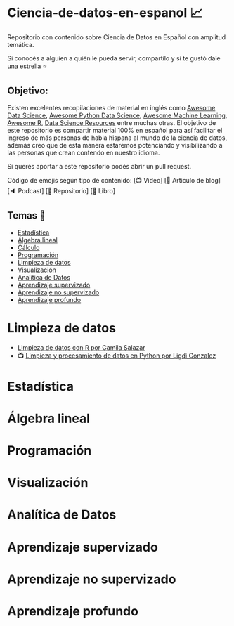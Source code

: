 # Ciencia-de-datos-en-espanol :chart_with_upwards_trend:

Repositorio con contenido sobre Ciencia de Datos en Español con amplitud temática.

Si conocés a alguien a quién le pueda servir, compartilo y si te gustó dale una estrella :star:

## Objetivo:
Existen excelentes recopilaciones de material en inglés como [Awesome Data Science](https://github.com/academic/awesome-datascience), [Awesome Python Data Science](https://github.com/krzjoa/awesome-python-data-science), [Awesome Machine Learning](https://github.com/josephmisiti/awesome-machine-learning), [Awesome R](https://github.com/qinwf/awesome-R), [Data Science Resources](https://github.com/jonathan-bower/DataScienceResources) entre muchas otras. El objetivo de este repositorio es compartir material 100% en español para así facilitar el ingreso de más personas de habla hispana al mundo de la ciencia de datos, además creo que de esta manera estaremos potenciando y visibilizando a las personas que crean contendo en nuestro idioma.

Si querés aportar a este repositorio podés abrir un pull request.

Código de emojis según tipo de contenido: 
[:tv: Video]
[:notebook: Artìculo de blog]
[:speaker: Podcast]
[:open_file_folder: Repositorio]
[:blue_book: Libro]




## Temas :memo:

- [Estadística](#Estadistica)
- [Álgebra lineal](#Álgebra-lineal)
- [Cálculo](#Cálculo)
- [Programación](#Programacion)
- [Limpieza de datos](#Limpieza-de-datos)
- [Visualización](#Visualización)
- [Analítica de Datos](#Analítica-de-Datos)
- [Aprendizaje supervizado](#Aprendizaje-supervizado)
- [Aprendizaje no supervizado](#Aprendizaje-no-supervizado)
- [Aprendizaje profundo](#Aprendizaje-profundo)


# Limpieza de datos

* [Limpieza de datos con R por Camila Salazar](https://rpubs.com/camilamila/limpieza_R)
* :tv: [Limpieza y procesamiento de datos en Python por Ligdi Gonzalez](https://www.youtube.com/watch?v=fI0LHTJBj9w&ab_channel=AprendeIAconLigdiGonzalez)

# Estadística

# Álgebra lineal

# Programación

# Visualización

# Analítica de Datos

# Aprendizaje supervizado

# Aprendizaje no supervizado

# Aprendizaje profundo
